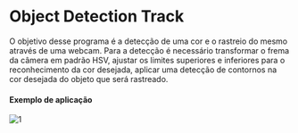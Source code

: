 # Object Detection Track

O objetivo desse programa é a detecção de uma cor e o rastreio do mesmo através de uma webcam. Para a detecção é necessário transformar o frema da câmera em padrão HSV,
ajustar os limites superiores e inferiores para o reconhecimento da cor desejada, aplicar uma detecção de contornos na cor desejada do objeto que será rastreado.

#### Exemplo de aplicação

![1](https://user-images.githubusercontent.com/5797933/87425196-94884d80-c5b3-11ea-8205-a90ce4fb655e.png)
